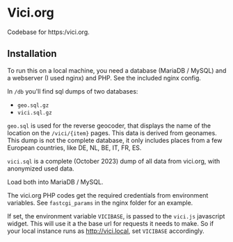 # Vici.org

Codebase for https:/vici.org.

## Installation

To run this on a local machine, you need a database (MariaDB / MySQL) and a webserver (I used nginx) and PHP. See the included nginx config.

In `/db` you'll find sql dumps of two databases:
* `geo.sql.gz`
* `vici.sql.gz`

`geo.sql` is used for the reverse geocoder, that displays the name of the location on the `/vici/{item}` pages. This data is derived from geonames. This dump is not the complete database, it only includes places from a few European countries, like DE, NL, BE, IT, FR, ES.

`vici.sql` is a complete (October 2023) dump of all data from vici.org, with anonymized used data.

Load both into MariaDB / MySQL.

The vici.org PHP codes get the required credentials from environment variables. See `fastcgi_params` in the nginx folder for an example. 

If set, the environment variable `VICIBASE`, is passed to the `vici.js` javascript widget. This will use it a the base url for requests it needs to make. So if your local instance runs as http://vici.local, set `VICIBASE` accordingly.


